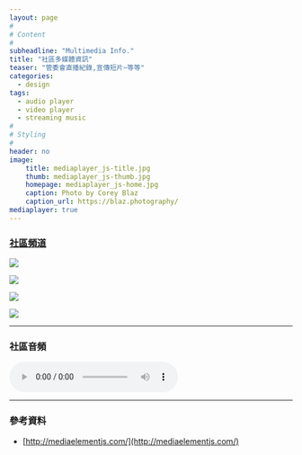 ```yaml
---
layout: page
#
# Content
#
subheadline: "Multimedia Info."
title: "社區多媒體資訊"
teaser: "管委會直播紀錄,宣傳短片~等等"
categories:
  - design
tags:
  - audio player
  - video player
  - streaming music
#
# Styling
#
header: no
image:
    title: mediaplayer_js-title.jpg
    thumb: mediaplayer_js-thumb.jpg
    homepage: mediaplayer_js-home.jpg
    caption: Photo by Corey Blaz
    caption_url: https://blaz.photography/
mediaplayer: true
---
```


### [社區頻道](https://studio.youtube.com/channel/UCWDGBuGMQvoysG398_kcrhw/videos)

[![](https://markdown-videos-api.jorgenkh.no/youtube/Z7l5DZwq85g)](https://youtu.be/Z7l5DZwq85g)

[![](https://markdown-videos-api.jorgenkh.no/youtube/w3YGEe1UFl8)](https://youtu.be/w3YGEe1UFl8)

[![](https://markdown-videos-api.jorgenkh.no/youtube/eXpABeZpIqU)](https://youtu.be/eXpABeZpIqU)

[![](https://markdown-videos-api.jorgenkh.no/youtube/HVRXFABzPbA)](https://youtu.be/HVRXFABzPbA)

---
### 社區音頻

<audio src="http://archive.org/download/music_from_all_around_the_world/02._music_from_all_around_the_world_-_the_black_atlantic_-_dandelion.mp3" type="audio/mp3" controls="controls"></audio>

----
### 參考資料
* [http://mediaelementjs.com/](http://mediaelementjs.com/)
